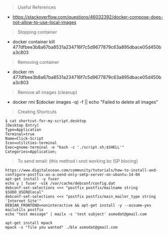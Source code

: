 

> Useful References

* https://stackoverflow.com/questions/46032392/docker-compose-does-not-allow-to-use-local-images


> Stopping container
* docker container kill 477dfbee3b8a67ba8531a234716f7c5d9677879c63a895dbace05d450ba3c803

> Removing container
* docker rm 477dfbee3b8a67ba8531a234716f7c5d9677879c63a895dbace05d450ba3c803

> Remove all images (cleanup)
* docker rmi $(docker images -q) -f || echo "Failed to delete all images"

> Creating Shortcuts

```
$ cat shortcut-for-my-script.desktop
[Desktop Entry]
Type=Application
Terminal=true
Name=Click-Script
Icon=utilities-terminal
Exec=gnome-terminal -e "bash -c './script.sh;$SHELL'"
Categories=Application;
```



> To send email: (this method i snot working bc ISP blocing)
```
https://www.digitalocean.com/community/tutorials/how-to-install-and-configure-postfix-as-a-send-only-smtp-server-on-ubuntu-14-04
apt-get install -y fuser
echo y | fuser -vik /var/cache/debconf/config.dat
debconf-set-selections <<< "postfix postfix/mailname string $SUDO_USER@local"
debconf-set-selections <<< "postfix postfix/main_mailer_type string 'Internet Site'"
DEBIAN_FRONTEND=noninteractive && apt-get install -y --assume-yes mailutils postfix
echo "test message" | mailx -s 'test subject' asmodat@gmail.com
```
```
apt-get install mpack
mpack -s "file you wanted" ./ble asmodat@gmail.com
```
